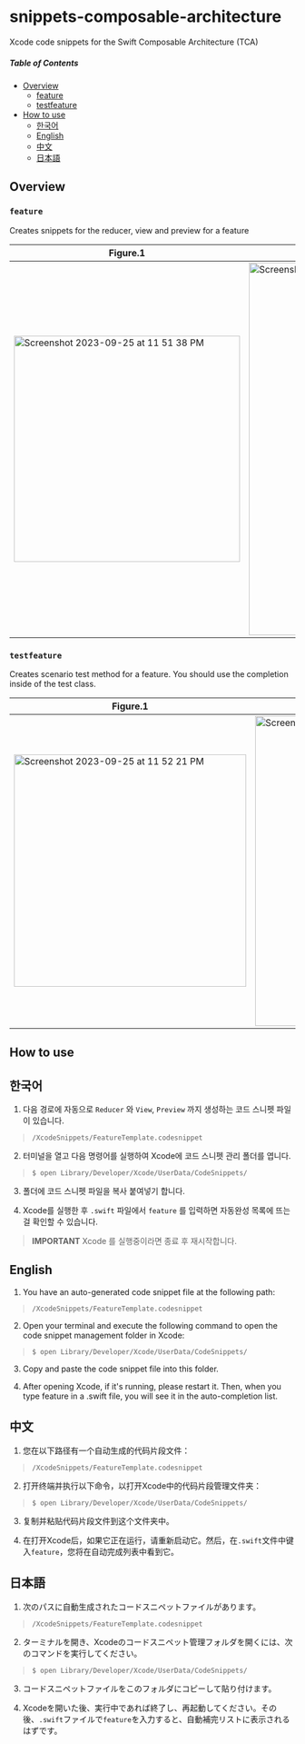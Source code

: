 # snippets-composable-architecture
Xcode code snippets for the Swift Composable Architecture (TCA)

##### Table of Contents  
- [Overview](#overview)
  - [feature](#feature)
  - [testfeature](#testfeature)
- [How to use](#how-to-use)
  - [한국어](#한국어)
  - [English](#english)
  - [中文](#中文)
  - [日本語](#日本語)  

## Overview

### `feature`

Creates snippets for the reducer, view and preview for a feature

| Figure.1 | Figure.2 |
| --- | --- |
| <img width="398" alt="Screenshot 2023-09-25 at 11 51 38 PM" src="https://github.com/jaesung-0o0/snippets-composable-architecture/assets/53814741/ec21e28e-0654-4e90-bc7f-05e4e17ed3e0"> | <img width="656" alt="Screenshot 2023-09-25 at 11 51 46 PM" src="https://github.com/jaesung-0o0/snippets-composable-architecture/assets/53814741/ce0f234c-3db2-448f-b9f4-131c730588c2"> |

### `testfeature`

Creates scenario test method for a feature. You should use the completion inside of the test class.

| Figure.1 | Figure.2 |
| --- | --- |
| <img width="409" alt="Screenshot 2023-09-25 at 11 52 21 PM" src="https://github.com/jaesung-0o0/snippets-composable-architecture/assets/53814741/32c8633c-cb1e-4ff0-9b7d-4b93af8d3bd9"> | <img width="546" alt="Screenshot 2023-09-25 at 11 52 30 PM" src="https://github.com/jaesung-0o0/snippets-composable-architecture/assets/53814741/cb05d860-ac9f-4b13-bf06-a55318601607"> |

## How to use

## 한국어

1. 다음 경로에 자동으로 `Reducer` 와 `View`, `Preview` 까지 생성하는 코드 스니펫 파일이 있습니다.
> `/XcodeSnippets/FeatureTemplate.codesnippet`

2. 터미널을 열고 다음 명령어를 실행하여 Xcode에 코드 스니펫 관리 폴더를 엽니다.
> `$ open Library/Developer/Xcode/UserData/CodeSnippets/`

3. 폴더에 코드 스니펫 파일을 복사 붙여넣기 합니다.

4. Xcode를 실행한 후 `.swift` 파일에서 `feature` 를 입력하면 자동완성 목록에 뜨는 걸 확인할 수 있습니다.
> **IMPORTANT** Xcode 를 실행중이라면 종료 후 재시작합니다.

## English

1. You have an auto-generated code snippet file at the following path:
> `/XcodeSnippets/FeatureTemplate.codesnippet`

2. Open your terminal and execute the following command to open the code snippet management folder in Xcode:
> `$ open Library/Developer/Xcode/UserData/CodeSnippets/`

3. Copy and paste the code snippet file into this folder.

4. After opening Xcode, if it's running, please restart it. Then, when you type feature in a .swift file, you will see it in the auto-completion list.

## 中文

1. 您在以下路径有一个自动生成的代码片段文件：
> `/XcodeSnippets/FeatureTemplate.codesnippet`

2. 打开终端并执行以下命令，以打开Xcode中的代码片段管理文件夹：
> `$ open Library/Developer/Xcode/UserData/CodeSnippets/`

3. 复制并粘贴代码片段文件到这个文件夹中。

4. 在打开Xcode后，如果它正在运行，请重新启动它。然后，在`.swift`文件中键入`feature`，您将在自动完成列表中看到它。

## 日本語

1. 次のパスに自動生成されたコードスニペットファイルがあります。
> `/XcodeSnippets/FeatureTemplate.codesnippet`

2. ターミナルを開き、Xcodeのコードスニペット管理フォルダを開くには、次のコマンドを実行してください。
> `$ open Library/Developer/Xcode/UserData/CodeSnippets/`

3. コードスニペットファイルをこのフォルダにコピーして貼り付けます。

4. Xcodeを開いた後、実行中であれば終了し、再起動してください。その後、`.swift`ファイルで`feature`を入力すると、自動補完リストに表示されるはずです。
